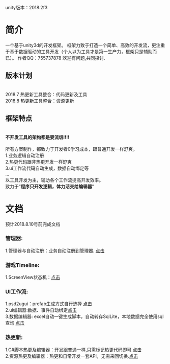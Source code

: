 unity版本：2018.2f3
# 简介
一个基于unity3d的开发框架。
框架力致于打造一个简单、高效的开发流，更注重于基于数据驱动的工具开发（个人以为工具才是第一生产力，框架只是辅助而已）。
作者QQ：755737878 欢迎有问题,共同探讨.
## 版本计划
<br> 2018.7 热更新工具整合：代码更新及工具
<br> 2018.8 热更新工具整合：资源更新
## 框架特点
  <br>**不开发工具的架构都是耍流氓!!!!**<br>
  <br>所有方案制作，都致力于开发者0学习成本，跟普通开发一样舒爽。
  <br>1.业务逻辑自动注册
  <br>2.热更代码跟非热更开发一样舒爽
  <br>3.ui工作流代码自动生成，数据自动绑定等
  <br> ...
  <br> 以工具开发为主，辅助各个工作流提高开发效率。
  <br> 致力于“**程序只开发逻辑，体力活交给编辑器**”
# 文档 
预计2018.8.10号前完成文档
### 管理器:
1.管理器与自动注册：业务自动注册到管理器. [点击](https://zhuanlan.zhihu.com/p/40751037)
### 游戏Timeline:
1.ScreenView状态机：[点击](http://)  
### UI工作流:
1.psd2ugui：prefab生成方式自行选择 [点击](http://)
<br>2.ui编辑器:数据、事件自动绑定[点击](http://)
<br>3.数据编辑器: excel自动一键生成脚本，自动转存SqlLite，本地数据完全使用sql查询 [点击](http://)
### 热更新:
1.C#脚本热更及编辑器：开发跟普通一样,只需标记热更代码即可.[点击](http://)
<br>2.资源热更及编辑器：热更和日常开发一套API，无需来回切换.[点击](http://)
